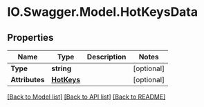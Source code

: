 # IO.Swagger.Model.HotKeysData
## Properties

Name | Type | Description | Notes
------------ | ------------- | ------------- | -------------
**Type** | **string** |  | [optional] 
**Attributes** | [**HotKeys**](HotKeys.md) |  | [optional] 

[[Back to Model list]](../README.md#documentation-for-models) [[Back to API list]](../README.md#documentation-for-api-endpoints) [[Back to README]](../README.md)

